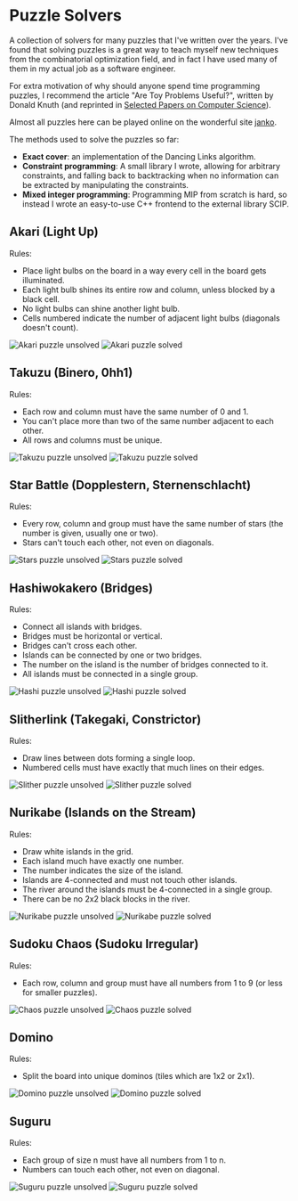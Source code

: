 # Puzzle Solvers

A collection of solvers for many puzzles that I've written over the years. I've found that solving puzzles is a great way to teach myself new techniques from the combinatorial optimization field, and in fact I have used many of them in my actual job as a software engineer.

For extra motivation of why should anyone spend time programming puzzles, I recommend the article "Are Toy Problems Useful?", written by Donald Knuth (and reprinted in [Selected Papers on Computer Science](https://www.amazon.com/Selected-Papers-Computer-Science-Lecture/dp/1881526917)).

Almost all puzzles here can be played online on the wonderful site [janko](https://www.janko.at/Raetsel/index.htm).

The methods used to solve the puzzles so far:
* **Exact cover**: an implementation of the Dancing Links algorithm.
* **Constraint programming**: A small library I wrote, allowing for arbitrary constraints, and falling back to backtracking when no information can be extracted by manipulating the constraints.
* **Mixed integer programming**: Programming MIP from scratch is hard, so instead I wrote an easy-to-use C++ frontend to the external library SCIP.

## Akari (Light Up)

Rules:
* Place light bulbs on the board in a way every cell in the board gets illuminated.
* Each light bulb shines its entire row and column, unless blocked by a black cell.
* No light bulbs can shine another light bulb.
* Cells numbered indicate the number of adjacent light bulbs (diagonals doesn't count).

![Akari puzzle unsolved](images/akari.unsolved.png) ![Akari puzzle solved](images/akari.solved.png)

## Takuzu (Binero, 0hh1)

Rules:
* Each row and column must have the same number of 0 and 1.
* You can't place more than two of the same number adjacent to each other.
* All rows and columns must be unique.

![Takuzu puzzle unsolved](images/takuzu.unsolved.png) ![Takuzu puzzle solved](images/takuzu.solved.png)

## Star Battle (Dopplestern, Sternenschlacht)

Rules:
* Every row, column and group must have the same number of stars (the number is given, usually one or two).
* Stars can't touch each other, not even on diagonals.

![Stars puzzle unsolved](images/stars.unsolved.gif) ![Stars puzzle solved](images/stars.solved.gif)

## Hashiwokakero (Bridges)

Rules:
* Connect all islands with bridges.
* Bridges must be horizontal or vertical.
* Bridges can't cross each other.
* Islands can be connected by one or two bridges.
* The number on the island is the number of bridges connected to it.
* All islands must be connected in a single group.

![Hashi puzzle unsolved](images/hashi.unsolved.png) ![Hashi puzzle solved](images/hashi.solved.png)

## Slitherlink (Takegaki, Constrictor)

Rules:
* Draw lines between dots forming a single loop.
* Numbered cells must have exactly that much lines on their edges.

![Slither puzzle unsolved](images/slither.unsolved.gif) ![Slither puzzle solved](images/slither.solved.gif)

## Nurikabe (Islands on the Stream)

Rules:
* Draw white islands in the grid.
* Each island much have exactly one number.
* The number indicates the size of the island.
* Islands are 4-connected and must not touch other islands.
* The river around the islands must be 4-connected in a single group.
* There can be no 2x2 black blocks in the river.

![Nurikabe puzzle unsolved](images/nurikabe.unsolved.gif) ![Nurikabe puzzle solved](images/nurikabe.solved.gif)

## Sudoku Chaos (Sudoku Irregular)

Rules:
* Each row, column and group must have all numbers from 1 to 9 (or less for smaller puzzles).

![Chaos puzzle unsolved](images/chaos.unsolved.gif) ![Chaos puzzle solved](images/chaos.solved.gif)

## Domino

Rules:
* Split the board into unique dominos (tiles which are 1x2 or 2x1).

![Domino puzzle unsolved](images/domino.unsolved.png) ![Domino puzzle solved](images/domino.solved.png)

## Suguru

Rules:
* Each group of size n must have all numbers from 1 to n.
* Numbers can touch each other, not even on diagonal.

![Suguru puzzle unsolved](images/suguru.unsolved.gif) ![Suguru puzzle solved](images/suguru.solved.png)

